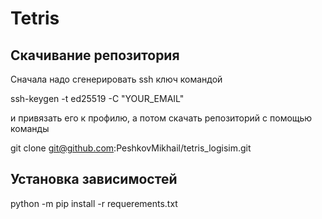 # Tetris
## Скачивание репозитория
Сначала надо сгенерировать ssh ключ командой

ssh-keygen -t ed25519 -C "YOUR_EMAIL"

и привязать его к профилю, а потом скачать репозиторий с помощью команды

git clone git@github.com:PeshkovMikhail/tetris_logisim.git
## Установка зависимостей
python -m pip install -r requerements.txt
